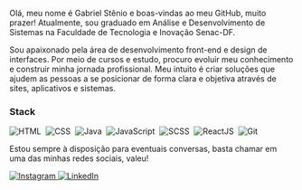 Olá, meu nome é Gabriel Stênio e boas-vindas ao meu GitHub, muito prazer! Atualmente, sou graduado em Análise e Desenvolvimento de Sistemas na Faculdade de Tecnologia e Inovação Senac-DF.

Sou apaixonado pela área de desenvolvimento front-end e design de interfaces. Por meio de cursos e estudo, procuro evoluir meu conhecimento e construir minha jornada profissional. Meu intuito é criar soluções que ajudem as pessoas a se posicionar de forma clara e objetiva através de sites, aplicativos e sistemas.

### Stack
![HTML](https://img.shields.io/badge/-HTML-05122A?style=flat&logo=html5)&nbsp;
![CSS](https://img.shields.io/badge/-CSS-05122A?style=flat&logo=css3)&nbsp;
![Java](https://img.shields.io/badge/-Java-05122A?style=flat&logo=css3)&nbsp;
![JavaScript](https://img.shields.io/badge/-JavaScript-05122A?style=flat&logo=javascript)&nbsp;
![SCSS](https://img.shields.io/badge/-SCSS-05122A?style=flat&logo=sass)&nbsp;
![ReactJS](https://img.shields.io/badge/-ReactJS-05122A?style=flat&logo=react)&nbsp;
![Git](https://img.shields.io/badge/-Git-05122A?style=flat&logo=git)&nbsp;

Estou sempre à disposição para eventuais conversas, basta chamar em uma das minhas redes sociais, valeu!

<a href="https://www.instagram.com/bagrielz/" target="_blank">
  <img src="https://img.shields.io/badge/-Instagram-05122A?style=flat&logo=instagram" alt="Instagram" />
</a>
<a href="https://www.linkedin.com/in/bagriel/" target="_blank">
  <img src="https://img.shields.io/badge/-LinkedIn-05122A?style=flat&logo=linkedin" alt="LinkedIn" />
</a>
